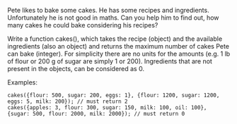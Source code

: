 Pete likes to bake some cakes. He has some recipes and ingredients. Unfortunately he is not good in maths. Can you help him to find out, how many cakes he could bake considering his recipes?

Write a function cakes(), which takes the recipe (object) and the available ingredients (also an object) and returns the maximum number of cakes Pete can bake (integer). For simplicity there are no units for the amounts (e.g. 1 lb of flour or 200 g of sugar are simply 1 or 200). Ingredients that are not present in the objects, can be considered as 0.

Examples:

    cakes({flour: 500, sugar: 200, eggs: 1}, {flour: 1200, sugar: 1200, eggs: 5, milk: 200}); // must return 2
    cakes({apples: 3, flour: 300, sugar: 150, milk: 100, oil: 100}, {sugar: 500, flour: 2000, milk: 2000}); // must return 0